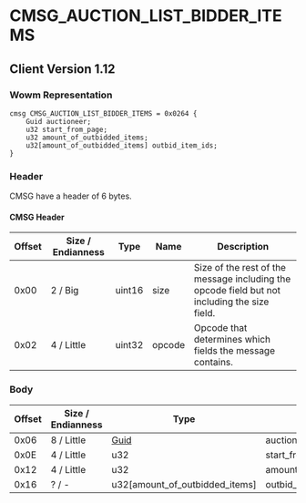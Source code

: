 # CMSG_AUCTION_LIST_BIDDER_ITEMS

## Client Version 1.12

### Wowm Representation
```rust,ignore
cmsg CMSG_AUCTION_LIST_BIDDER_ITEMS = 0x0264 {
    Guid auctioneer;
    u32 start_from_page;
    u32 amount_of_outbidded_items;
    u32[amount_of_outbidded_items] outbid_item_ids;
}
```
### Header

CMSG have a header of 6 bytes.

#### CMSG Header

| Offset | Size / Endianness | Type   | Name   | Description |
| ------ | ----------------- | ------ | ------ | ----------- |
| 0x00   | 2 / Big           | uint16 | size   | Size of the rest of the message including the opcode field but not including the size field.|
| 0x02   | 4 / Little        | uint32 | opcode | Opcode that determines which fields the message contains.|

### Body

| Offset | Size / Endianness | Type | Name | Description | Comment |
| ------ | ----------------- | ---- | ---- | ----------- | ------- |
| 0x06 | 8 / Little | [Guid](../spec/packed-guid.md) | auctioneer |  |  |
| 0x0E | 4 / Little | u32 | start_from_page |  |  |
| 0x12 | 4 / Little | u32 | amount_of_outbidded_items |  |  |
| 0x16 | ? / - | u32[amount_of_outbidded_items] | outbid_item_ids |  |  |

